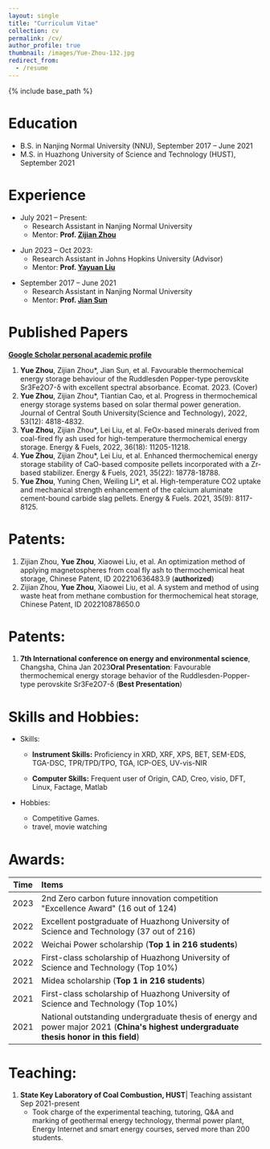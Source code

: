 ```yaml
---
layout: single
title: "Curriculum Vitae"
collection: cv
permalink: /cv/
author_profile: true
thumbnail: /images/Yue-Zhou-132.jpg
redirect_from:
  - /resume
---
```


{% include base_path %}

Education
======
* B.S. in Nanjing Normal University (NNU), September 2017 – June 2021
* M.S. in Huazhong University of Science and Technology (HUST), September 2021

Experience
======
* July 2021 – Present:
  * Research Assistant in Nanjing Normal University
  * Mentor: **Prof. [Zijian Zhou](http://energy.hust.edu.cn/info/1100/9508.htm)**

- Jun 2023 – Oct 2023:
  - Research Assistant in Johns Hopkins University (Advisor)
  - Mentor: **Prof. [Yayuan Liu](https://www.yayuanliu.com/team)**

* September 2017 – June 2021
  * Research Assistant in Nanjing Normal University
  * Mentor: **Prof. [Jian Sun](http://energy.njnu.edu.cn/info/1203/7384.htm)**


Published Papers
======

**[Google Scholar personal academic profile](https://scholar.google.com/citations?hl=zh-CN&user=X4YnHPYAAAAJ)**

1. **Yue Zhou**, Zijian Zhou*, Jian Sun, et al. Favourable thermochemical energy storage behaviour of the Ruddlesden Popper-type perovskite Sr3Fe2O7-δ with excellent spectral absorbance. Ecomat. 2023. (Cover)
2. **Yue Zhou**, Zijian Zhou*, Tiantian Cao, et al. Progress in thermochemical energy storage systems based on solar thermal power generation. Journal of Central South University(Science and Technology), 2022, 53(12): 4818-4832.
3. **Yue Zhou**, Zijian Zhou*, Lei Liu, et al. FeOx-based minerals derived from coal-fired fly ash used for high-temperature thermochemical energy storage. Energy & Fuels, 2022, 36(18): 11205-11218.
4. **Yue Zhou**, Zijian Zhou*, Lei Liu, et al. Enhanced thermochemical energy storage stability of CaO-based composite pellets incorporated with a Zr-based stabilizer. Energy & Fuels, 2021, 35(22): 18778-18788.
5. **Yue Zhou**, Yuning Chen, Weiling Li*, et al. High-temperature CO2 uptake and mechanical strength enhancement of the calcium aluminate cement-bound carbide slag pellets. Energy & Fuels. 2021, 35(9): 8117-8125.

# Patents:

1. Zijian Zhou, **Yue Zhou**, Xiaowei Liu, et al. An optimization method of applying magnetospheres from coal fly ash to thermochemical heat storage, Chinese Patent, ID 202210636483.9 (**authorized**)
2. Zijian Zhou, **Yue Zhou**, Xiaowei Liu, et al. A system and method of using waste heat from methane combustion for thermochemical heat storage, Chinese Patent, ID 202210878650.0

# Patents:

1. **7th International conference on energy and environmental science**, Changsha, China                     Jan 2023**Oral Presentation**: Favourable thermochemical energy storage behavior of the Ruddlesden-Popper-type perovskite Sr3Fe2O7-δ (**Best Presentation**)

Skills and Hobbies:
======
* Skills:
	* **Instrument Skills:** Proficiency in XRD, XRF, XPS, BET, SEM-EDS, TGA-DSC, TPR/TPD/TPO, TGA, ICP-OES, UV-vis-NIR
	
	* **Computer Skills:** Frequent user of Origin, CAD, Creo, visio, DFT, Linux, Factage, Matlab
	
	  
	
* Hobbies:
	* Competitive Games.
	* travel, movie watching

# Awards:

| Time | Items                                                        |
| :--: | :----------------------------------------------------------- |
| 2023 | 2nd  Zero carbon future innovation competition "Excellence Award" (16  out of 124) |
| 2022 | Excellent  postgraduate of Huazhong University of Science and Technology (37 out of 216) |
| 2022 | Weichai Power scholarship (**Top 1 in 216 students**)        |
| 2022 | First-class  scholarship of Huazhong University of Science and Technology (Top 10%) |
| 2021 | Midea  scholarship (**Top 1 in 216 students**)               |
| 2021 | First-class  scholarship of Huazhong University of Science and Technology (Top 10%) |
| 2021 | National  outstanding undergraduate thesis of energy and power major 2021 (**China's highest undergraduate thesis  honor in this field**) |

# Teaching:

1. **State Key Laboratory of Coal Combustion, HUST**| Teaching assistant     Sep 2021-present
   - Took charge of the experimental teaching, tutoring, Q&A and marking of geothermal energy technology, thermal power plant, Energy Internet and smart energy courses, served more than 200 students.
